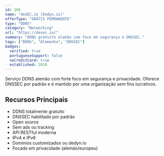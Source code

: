 ```yaml
---
id: 166
name: "deSEC.io (Dedyn.io)"
offerType: "GRÁTIS PERMANENTE"
type: "DDNS"
category: "Networking"
url: "https://desec.io/"
summary: "DDNS gratuito alemão com foco em segurança e DNSSEC."
tags: ["DDNS", "Alemanha", "DNSSEC"]
badges:
  verified: true
  portugueseSupport: false
  noCreditCard: true
  established: 2018
---
```


Serviço DDNS alemão com forte foco em segurança e privacidade. Oferece DNSSEC por padrão e é mantido por uma organização sem fins lucrativos.

## Recursos Principais

- DDNS totalmente gratuito
- DNSSEC habilitado por padrão
- Open source
- Sem ads ou tracking
- API RESTful moderna
- IPv4 e IPv6
- Domínios customizados ou dedyn.io
- Focado em privacidade (alemão/europeu)
